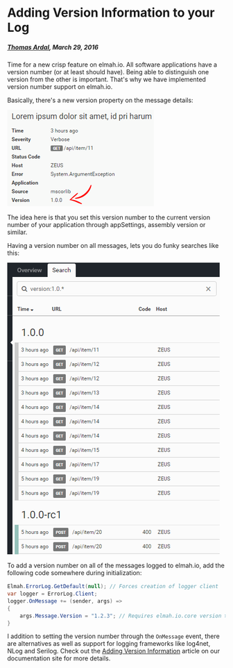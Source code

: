 # Adding Version Information to your Log

##### [Thomas Ardal](http://elmah.io/about/), March 29, 2016

Time for a new crisp feature on elmah.io. All software applications have a version number (or at least should have). Being able to distinguish one version from the other is important. That's why we have implemented version number support on elmah.io.

Basically, there's a new version property on the message details:

![Error Details with Version Number](images/versiondetails.png)

The idea here is that you set this version number to the current version number of your application through appSettings, assembly version or similar.

Having a version number on all messages, lets you do funky searches like this:

![Search for Versions](images/versionsearch.png)

To add a version number on all of the messages logged to elmah.io, add the following code somewhere during initialization:

```csharp
Elmah.ErrorLog.GetDefault(null); // Forces creation of logger client
var logger = ErrorLog.Client;
logger.OnMessage += (sender, args) =>
{
    args.Message.Version = "1.2.3"; // Requires elmah.io.core version >= 2.0.26
}
```

I addition to setting the version number through the `OnMessage` event, there are alternatives as well as support for logging frameworks like log4net, NLog and Serilog. Check out the [Adding Version Information](http://docs.elmah.io/adding-version-information/) article on our documentation site for more details.
